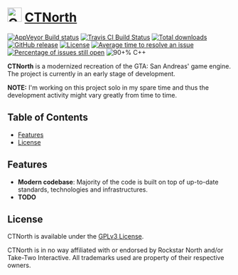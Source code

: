 # <img src="http://meowy.cf/x/170322_C0v.png" width="32" height="32" alt="CTNorth" /> [CTNorth](https://github.com/ctnorth/ctnorth)

[![AppVeyor Build status](https://ci.appveyor.com/api/projects/status/8sm6rvql5e9trkar/branch/master?svg=true)](https://ci.appveyor.com/project/ctnorth/ctnorth/branch/master)
[![Travis CI Build Status](https://travis-ci.org/ctnorth/ctnorth.svg?branch=master)](https://travis-ci.org/ctnorth/ctnorth)
[![Total downloads](https://img.shields.io/github/downloads/ctnorth/ctnorth/total.svg)](https://github.com/ctnorth/ctnorth/releases)
[![GitHub release](https://img.shields.io/github/release/ctnorth/ctnorth.svg)](https://github.com/ctnorth/ctnorth/releases/latest)
[![License](https://img.shields.io/github/license/ctnorth/ctnorth.svg)](https://github.com/ctnorth/ctnorth/blob/master/LICENSE.md "License")
[![Average time to resolve an issue](http://isitmaintained.com/badge/resolution/ctnorth/ctnorth.svg)](http://isitmaintained.com/project/ctnorth/ctnorth "Average time to resolve an issue")
[![Percentage of issues still open](http://isitmaintained.com/badge/open/ctnorth/ctnorth.svg)](http://isitmaintained.com/project/ctnorth/ctnorth "Percentage of issues still open")
![90+% C++](https://img.shields.io/github/languages/top/ctnorth/ctnorth.svg?colorB=f34b7d)

**CTNorth** is a modernized recreation of the GTA: San Andreas' game engine. The project is currently in an early stage of development.

**NOTE:** I'm working on this project solo in my spare time and thus the development activity might vary greatly from time to time.

## Table of Contents

- [Features](#features)
- [License](#license)

## Features

- **Modern codebase**: Majority of the code is built on top of up-to-date standards, technologies and infrastructures.
- **TODO**

## License

CTNorth is available under the [GPLv3 License](LICENSE.md).

CTNorth is in no way affiliated with or endorsed by Rockstar North and/or Take-Two Interactive.
All trademarks used are property of their respective owners.
